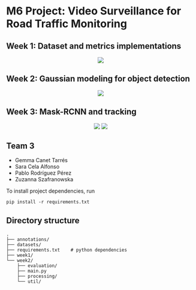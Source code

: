 # M6 Project: Video Surveillance for Road Traffic Monitoring

## Week 1: Dataset and metrics implementations

<div align="center">
  <img src="https://github.com/mcv-m6-video/mcv-m6-2019-team3/blob/master/week1/images/demo.gif">
</div>

## Week 2: Gaussian modeling for object detection

<div align="center">
  <img src="https://github.com/mcv-m6-video/mcv-m6-2019-team3/blob/master/week2/images/demo.gif">
</div>

## Week 3: Mask-RCNN and tracking

<div align="center">
  <img src="https://github.com/mcv-m6-video/mcv-m6-2019-team3/blob/master/week3/images/mask-rcnn.gif">
  <img src="https://github.com/mcv-m6-video/mcv-m6-2019-team3/blob/master/week3/images/tracking.gif">
</div>


## Team 3

- Gemma Canet Tarrés
- Sara Cela Alfonso
- Pablo Rodríguez Pérez
- Zuzanna Szafranowska

To install project dependencies, run
```
pip install -r requirements.txt
```

## Directory structure

```
.
├── annotations/              
├── datasets/
├── requirements.txt    # python dependencies
├── week1/
└── week2/
    ├── evaluation/
    ├── main.py
    ├── processing/
    └── util/
```
